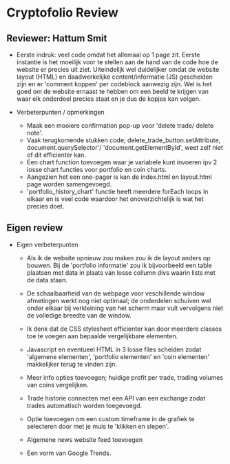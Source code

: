 # Cryptofolio Review
## Reviewer: Hattum Smit

- Eerste indruk: veel code omdat het allemaal op 1 page zit. Eerste instantie is het moeilijk voor te stellen aan de hand van de code hoe de website er precies uit ziet. Uiteindelijk wel duidelijker omdat de website layout (HTML) en daadwerkelijke content/informatie (JS) gescheiden zijn en er 'comment koppen' per codeblock aanwezig zijn. Wel is het goed om de website ernaast te hebben om een beeld te krijgen van waar elk onderdeel precies staat en je dus de kopjes kan volgen.

- Verbeterpunten / opmerkingen
    - Maak een mooiere confirmation pop-up voor 'delete trade/ delete note'.
    - Vaak terugkomende stukken code; delete_trade_button.setAttribute, document.querySelector'/ 'document.getElementById', weet zelf niet of dit efficienter kan.
    - Een chart function toevoegen waar je variabele kunt invoeren ipv 2 losse chart functies voor portfolio en coin charts.
    - Aangezien het een one-pager is kan de index.html en layout.html page worden samengevoegd.
    - 'portfolio_history_chart' functie heeft meerdere forEach loops in elkaar en is veel code waardoor het onoverzichtelijk is wat het precies doet. 

## Eigen review
- Eigen verbeterpunten
    - Als ik de website opnieuw zou maken zou ik de layout anders op bouwen. Bij de 'portfolio informatie' zou ik bijvoorbeeld een table plaatsen met data in plaats van losse collumn divs waarin lists met de data staan.
    - De schaalbaarheid van de webpage voor veschillende window afmetingen werkt nog niet optimaal; de onderdelen schuiven wel onder elkaar bij verkleining van het scherm maar vult vervolgens niet de volledige breedte van de window.
    - Ik denk dat de CSS stylesheet efficienter kan door meerdere classes toe te voegen aan bepaalde vergelijkbare elementen.
    - Javascript en eventueel HTML in 3 losse files scheiden zodat 'algemene elementen', 'portfolio elementen' en 'coin elementen' makkelijker terug te vinden zijn.

    - Meer info opties toevoegen; huidige profit per trade, trading volumes van coins vergelijken.
    - Trade historie connecten met een API van een exchange zodat trades automatisch worden toegevoegd.
    - Optie toevoegen om een custom timeframe in de grafiek te selecteren door met je muis te 'klikken en slepen'.
    - Algemene news website feed toevoegen
    - Een vorm van Google Trends.

